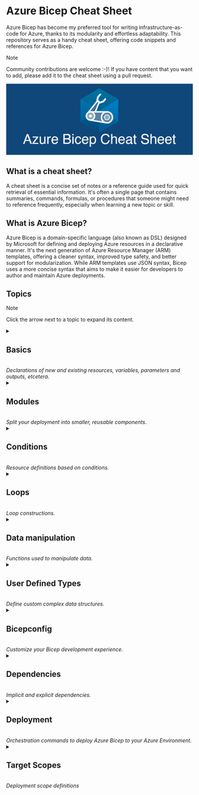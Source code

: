 # Azure Bicep Cheat Sheet

Azure Bicep has become my preferred tool for writing infrastructure-as-code for Azure, thanks to its modularity and effortless adaptability. This repository serves as a handy cheat sheet, offering code snippets and references for Azure Bicep.

> [!NOTE]
> Community contributions are welcome :-)! If you have content that you want to add, please add it to the cheat sheet using a pull request.

<p align="center">
  <img src="images/AzureBicepCheatSheetHeader.png">
</p>

## What is a cheat sheet?

A cheat sheet is a concise set of notes or a reference guide used for quick retrieval of essential information. It's often a single page that contains summaries, commands, formulas, or procedures that someone might need to reference frequently, especially when learning a new topic or skill.

## What is Azure Bicep?

Azure Bicep is a domain-specific language (also known as DSL) designed by Microsoft for defining and deploying Azure resources in a declarative manner. It's the next generation of Azure Resource Manager (ARM) templates, offering a cleaner syntax, improved type safety, and better support for modularization. While ARM templates use JSON syntax, Bicep uses a more concise syntax that aims to make it easier for developers to author and maintain Azure deployments.

## Topics

> [!NOTE]
> Click the arrow next to a topic to expand its content.

<details>
  <summary>
    <h2>Basics</h2> <br>
    <i>Declarations of new and existing resources, variables, parameters and outputs, etcetera.</i>
  </summary>

### Create a resource

```bicep
resource resourceName 'ResourceType@version' = {
  name: 'exampleResourceName'
  properties: {
    // resource properties here
  }
}
```

### Create a child resource

#### Via name

```bicep
resource resVnet 'Microsoft.Network/virtualNetworks@2022-01-01' = {
  name: 'my-vnet'
}

resource resChildSubnet 'Microsoft.Network/virtualNetworks/subnets@2022-01-01' = {
  name: '${resVnet}/my-subnet'
}
```

#### Via parent property

```bicep
resource resVnet 'Microsoft.Network/virtualNetworks@2022-01-01' = {
  name: 'my-vnet'
}

resource resChildSubnet 'Microsoft.Network/virtualNetworks/subnets@2022-01-01' = {
  name: 'my-subnet'
  parent: resVnet
}
```

#### Via parent resource

```bicep
resource resVnet 'Microsoft.Network/virtualNetworks@2022-01-01' = {
  name: 'my-vnet'

  resource resChildSubnet 'subnets' = {
    name: 'my-subnet'
  }
}
```

### Reference to an existing resource

```bicep
resource resKeyVaultRef 'Microsoft.KeyVault/vaults@2019-09-01' = existing {
  name: 'myExistingKeyVaultName'
}
```

### Access a nested resource (::)

```bicep
resource resVnet 'Microsoft.Network/virtualNetworks@2022-01-01' existing = {
  name: 'my-vnet'
  resource resChildSubnet 'subnets' existing = {
    name: 'my-subnet'
  }
}

// access child resource
output outChildSubnetId string = resVnet::resChildSubnet.id
```

### Declare a variable

```bicep
var varEnvironment = 'dev'
```

There is no need to declare a datatype for a variable, because the type is inferred from the value.

### Declare a parameter

```bicep
param parStorageAccountName string
param parLocation string = resourceGroup().location
```

Available datatypes are: `string`, `bool`, `int`, `object`, `array` and `custom (user defined type)`.

### Declare a secure parameter

```bicep
@secure()
param parSecureParameter string
```

### Declare an output

```bicep
resource resPublicIp 'Microsoft.Network/publicIPAddresses@2023-02-01' ={
  name: parPublicIpName
  tags: parTags
  location: parLocation
  zones: parAvailabilityZones
  sku: parPublicIpSku
  properties: parPublicIpProperties
}

output outPublicIpId string = resPublicIp.id
output outMyString string = 'Hello!'
```

Available datatypes are: `string`, `bool`, `int`, `object`, `array` and `custom (user defined type)`.

### String interpolation

```bicep
var varGreeting = 'Hello'
output outResult string = '${varGreeting} World'
```

### Multi-line strings

```bicep
var varMultiLineString = '''
  This is a
  Muli-line string
  variable.
'''
```

</details>

<details>
  <summary>
    <h2>Modules</h2><br>
    <i>Split your deployment into smaller, reusable components.</i>
  </summary>

### Create a module

```bicep
module modVirtualNetwork './network.bicep' = {
  name: 'networkModule'
  params: {
    parLocation: 'westeurope'
    parVnetName: 'my-vnet-name'
  }
}
```

### Reference to a module using a bicep registry

```bicep
module modBicepRegistryReference 'br/<bicep registry name>:<file path>:<tag>' = {
  name: 'deployment-name'
  params: {}
}
```

</details>

<details>
  <summary>
    <h2>Conditions</h2><br>
    <i>Resource definitions based on conditions.</i>
  </summary>

### If condition

```bicep
param parDeployResource bool

resource resDnsZone 'Microsoft.Network/dnszones@2018-05-01' = if (parDeployResource) {
  name: 'myZone'
  location: 'global'
}
```

### Ternary if/else condition

```bicep
param parEnvironment string

var varSku = parEnvironment == 'prod' ? 'premium' : 'standard'
```

</details>

<details>
  <summary>
    <h2>Loops</h2><br>
    <i>Loop constructions.</i>
  </summary>

### foreach using an array

```bicep
param parStorageAccountNames array = [
  'storageaccount1'
  'storageaccount2'
  'storageaccount3'
]

resource resStorageAccounts 'Microsoft.Storage/storageAccounts@2021-04-01' = [for name in parStorageAccountNames: {
  name: name
  location: 'westeurope'
  kind: 'StorageV2'
  sku: {
    name: 'Standard_LRS'
  }
}]
```

### foreach using an array of objects

``` bicep
param parStorageAccountNames array = [
  {
    name: 'storageaccount1'
    kind: 'StorageV2'
    sku: {
      name: 'Standard_LRS'
    }
  }
  {
    name: 'storageaccount2'
    kind: 'StorageV2'
    sku: {
      name: 'Standard_LRS'
    }
  }
]

resource resStorageAccounts 'Microsoft.Storage/storageAccounts@2021-04-01' = [for storageAccount in parStorageAccountNames: {
  name: storageAccount.name
  location: 'westeurope'
  kind: storageAccount.kind
  sku: {
    name: storageAccount.sku
  }
}]
```

</details>

<details>
  <summary>
    <h2>Data manipulation</h2><br>
    <i>Functions used to manipulate data.</i>
  </summary>

### Example data

```bicep
var varGroceryStore = [
  {
    productName: 'Icecream'
    productPrice: 2
    productCharacteristics: [
      'Vegan'
      'Seasonal'
    ]
  }
  {
    productName: 'Banana'
    productPrice: 4
    productCharacteristics: [
      'Bio'
    ]
  }
]
```

### filter() function

```bicep
  output outProducts array = filter(varGroceryStore, item => item.productPrice >= 4)
```

#### returns

```json
[
  {
    "productName": "Banana",
    "productPrice": 4,
    "productCharacteristics": [
      "Bio"
    ]
  }
]
```

### map() function

```bicep
output outDiscount array = map(range(0, length(varGroceryStore)), item => {
  productNumber: item
  productName: varGroceryStore[item].productName
  discountedPrice: 'The item ${varGroceryStore[item].productName} is on sale. Sale price: ${(varGroceryStore[item].productPrice / 2)}'
})
```

#### returns

```json
[
  {
    "productNumber": 0,
    "productName": "Icecream",
    "discountedPrice": "The item Icecream is on sale. Sale price: 1"
  },
  {
    "productNumber": 1,
    "productName": "Banana",
    "discountedPrice": "The item Banana is on sale. Sale price: 2"
  }
]
```

### sort() function

```bicep
output outUsingSort array = sort(varGroceryStore, (a, b) => a.productPrice <= b.productPrice)
```

#### returns

```json
[
  {
    "productName": "Icecream",
    "productPrice": 2,
    "productCharacteristics": [
      "Vegan"
      "Seasonal"
    ]
  },
  {
    "productName": "Banana",
    "productPrice": 4,
    "productCharacteristics": [
      "Bio"
    ]
  }
]
```

</details>

<details>
  <summary>
    <h2>User Defined Types</h2><br>
    <i>Define custom complex data structures.</i>
  </summary>

### Primitive types

```bicep
// a string type with two allowed strings ('Standard_LRS' or 'Standard_GRS')
type skuType = 'Standard_LRS' | 'Standard_GRS'

// an integer type with one allowed value (1337)
type integerType = 1337

// an boolean type with one allowed value (true)
type booleanType = true

// Reference the type
param parMyStringType skuType
param parMyIntType integerType
param parMyBoolType booleanType
```

### A custom type that enforced an array with a specific object structure

```bicep
type arrayWithObjectsType = {
  name: string
  age: int
}[]

param parCustomArray arrayWithObjectsType = [
  {
    name: 'John'
    age: 30
  }
]
```

### Optional properties in objects (using ?)

```bicep
type arrayWithObjectsType = {
  name: string
  age: int
  hasChildren: bool?
  hasPets: bool?
}[]

param parCustomArray arrayWithObjectsType = [
  {
    name: 'John'
    age: 30
  }
  {
    name: 'Jane'
    age: 31
    hasPets: true
  }
  {
    name: 'Jack'
    age: 45
    hasChildren: true
    hasPets: true
  }
]
```

</details>

<details>
  <summary>
    <h2>Bicepconfig</h2><br>
    <i>Customize your Bicep development experience.</i>
  </summary>

### Azure Container Registry configuration

```json
{
  "moduleAliases": {
    "br": {
      "<bicep registry name>": {
        "registry": "<url to registry>",
        "modulePath": "<module path of the alias>"
      }
    }
  }
}
```

</details>

<details>
  <summary>
    <h2>Dependencies</h2><br>
    <i>Implicit and explicit dependencies.</i>
  </summary>

### Implicit dependency using symbolic name

```bicep
resource resNetworkSecurityGroup 'Microsoft.Network/networkSecurityGroups@2019-11-01' = {
  name: 'my-networkSecurityGroup'
  location: resourceGroup().location
}

resource nsgRule 'Microsoft.Network/networkSecurityGroups/securityRules@2019-11-01' = {
  name: '${resNetworkSecurityGroup}/AllowAllRule'
  properties: {
    // resource properties here
  }
}
```

### Explicit dependency using dependsOn

```bicep
resource resDnsZone 'Microsoft.Network/dnsZones@2018-05-01' = {
  name: 'contoso.com'
  location: 'global'
}

module modVirtualNetwork './network.bicep' = {
  name: 'networkModule'
  params: {
    parLocation: 'westeurope'
    parVnetName: 'my-vnet-name'
  }
  dependsOn: [
    resDnsZone
  ]
}
```

</details>

<details>
  <summary>
    <h2>Deployment</h2><br>
    <i>Orchestration commands to deploy Azure Bicep to your Azure Environment.</i>
  </summary>

### Azure CLI

| Scope            | Command       |
| ---------------- | ------------- |
| resourceGroup    | `az deployment group create --resource-group ResourceGroupName --template-file template.bicep --parameters parameters.bicepparam`  |
| subscription     | `az deployment sub create --location location --template-file template.bicep --parameters parameters.bicepparam`  |
| managementGroup  | `az deployment mg create --management-group-id ManagementGroupId --template-file template.bicep --parameters parameters.bicepparam`  |
| tenant           | `az deployment tenant create --location location --template-file template.bicep --parameters parameters.bicepparam`  |

### Azure PowerShell

| Scope            | Command       |
| ---------------- | ------------- |
| resourceGroup    | `New-AzResourceGroupDeployment -ResourceGroupName "ResourceGroupName" -TemplateFile "template.bicep" -TemplateParameterFile "parameters.bicepparam`  |
| subscription     | `New-AzDeployment -Location "Location" -TemplateFile "template.bicep" -TemplateParameterFile "parameters.bicepparam"`  |
| managementGroup  | `New-AzManagementGroupDeployment -ManagementGroupId "ManagementGroupId" -Location "location" -TemplateFile "template.bicep" -TemplateParameterFile "parameters.bicepparam"`  |
| tenant           | `New-AzTenantDeployment -Location "Location" -TemplateFile "template.bicep" -TemplateParameterFile "parameters.bicepparam"`  |

</details>

<details>
  <summary>
    <h2>Target Scopes</h2><br>
    <i>Deployment scope definitions</i>
  </summary>

### Target scopes

The `targetScope` directive in Azure Bicep determines the level at which the Bicep template will be deployed within Azure. The default is `targetScope = 'resourceGroup'`.

Azure Bicep supports multiple levels of `targetScope`:

| Scope           | Description     |
| --------------- | --------------- |
| resourceGroup   | The Bicep file is intended to be deployed at the Resource Group level. |
| subscription    | The Bicep file targets a Subscription, allowing you to manage resources or configurations across an entire subscription. |
| managementGroup | For managing resources or configurations across multiple subscriptions under a specific Management Group. |
| tenant          | The highest scope, targeting the entire Azure tenant. This is useful for certain global resources or policies. |

```bicep
targetScope = 'resourceGroup'

resource resKeyVault 'Microsoft.KeyVault/vaults@2019-09-01' = {
  // key vault properties here
}
```

Use the scope property on modules to deploy on a different scope than the target scope:

```bicep
// Uses the targetScope
module modStorageModule1 'storage.bicep' = {
  name: 'storageModule1'
}

// Uses the scope of the module
module modStorageModule2 'storage.bicep' = {
  name: 'storageModule2'
  scope: resourceGroup('other-subscription-id', 'other-resource-group-name')
  // module properties here
}
```

</details>
